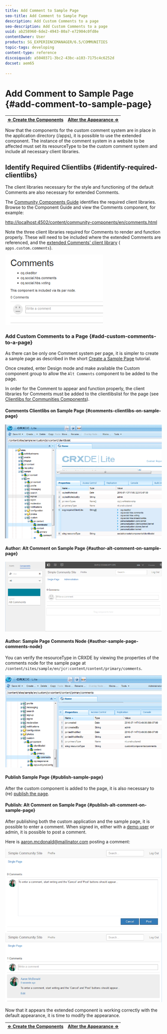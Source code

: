 ```yaml
---
title: Add Comment to Sample Page
seo-title: Add Comment to Sample Page
description: Add Custom Comments to a page
seo-description: Add Custom Comments to a page
uuid: ab258960-6de2-4943-80a7-e72904c0fd8e
contentOwner: User
products: SG_EXPERIENCEMANAGER/6.5/COMMUNITIES
topic-tags: developing
content-type: reference
discoiquuid: a5040371-3bc2-43bc-a103-7175c4c6252d
docset: aem65

---
```


# Add Comment to Sample Page {#add-comment-to-sample-page}

| **[⇐ Create the Components](/communities/using/extend-create-components.md)** |**[Alter the Appearance ⇒](../../communities/using/extend-alter-appearance.md)** |
|---|---|

Now that the components for the custom comment system are in place in the application directory (/apps), it is possible to use the extended component. The instance of the comment system in a website to be affected must set its resourceType to be the custom comment system and include all necessary client libraries.

## Identify Required Clientlibs {#identify-required-clientlibs}

The client libraries necessary for the style and functioning of the default Comments are also necessary for extended Comments.

The [Community Components Guide](/communities/using/components-guide.md) identifies the required client libraries. Browse to the Component Guide and view the Comments component, for example:

[http://localhost:4502/content/community-components/en/comments.html](http://localhost:4502/content/community-components/en/comments.html)

Note the three client libraries required for Comments to render and function properly. These will need to be included where the extended Comments are referenced, and the [extended Comments' client library](/communities/using/extend-create-components.md#create-a-client-library-folder) ( `apps.custom.comments`).

![](assets/chlimage_1-79.png)

### Add Custom Comments to a Page {#add-custom-comments-to-a-page}

As there can be only one Comment system per page, it is simpler to create a sample page as described in the short [Create a Sample Page](/communities/using/create-sample-page.md) tutorial.

Once created, enter Design mode and make available the Custom component group to allow the `Alt Comments` component to be added to the page.

In order for the Comment to appear and function properly, the client libraries for Comments must be added to the clientlibslist for the page (see [Clientlibs for Communities Components](../../communities/using/clientlibs.md)).

#### Comments Clientlibs on Sample Page {#comments-clientlibs-on-sample-page}

![Comments Clientlibs on Sample Page](assets/chlimage_1-80.png)

#### Author: Alt Comment on Sample Page {#author-alt-comment-on-sample-page}

![Alt Comment on Sample Page](assets/chlimage_1-81.png)

#### Author: Sample Page Comments Node {#author-sample-page-comments-node}

You can verify the resourceType in CRXDE by viewing the properties of the comments node for the sample page at `/content/sites/sample/en/jcr:content/content/primary/comments`.

![](assets/chlimage_1-82.png)

#### Publish Sample Page {#publish-sample-page}

After the custom component is added to the page, it is also necessary to (re) [publish the page](../../communities/using/sites-console.md#publishing-the-site).

#### Publish: Alt Comment on Sample Page {#publish-alt-comment-on-sample-page}

After publishing both the custom application and the sample page, it is possible to enter a comment. When signed in, either with a [demo user](/communities/using/tutorials.md#demo-users) or admin, it is possible to post a comment.

Here is aaron.mcdonald@mailinator.com posting a comment:

![](assets/chlimage_1-83.png) ![](assets/chlimage_1-84.png)

Now that it appears the extended component is working correctly with the default appearance, it is time to modify the appearance.

| **[⇐ Create the Components](/communities/using/extend-create-components.md)** |**[Alter the Appearance ⇒](../../communities/using/extend-alter-appearance.md)** |
|---|---|


